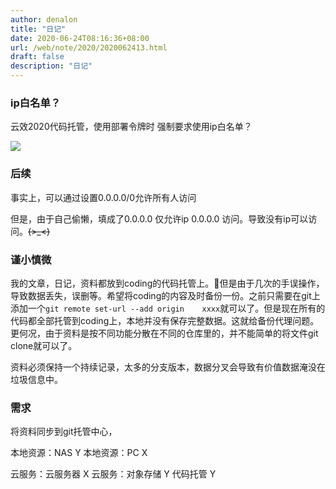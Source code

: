 ```yaml
---
author: denalon
title: "日记"
date: 2020-06-24T08:16:36+08:00
url: /web/note/2020/2020062413.html
draft: false
description: "日记"
---
```


### ip白名单？

云效2020代码托管，使用部署令牌时    强制要求使用ip白名单？

![](https://base.oribos.city/images/202020200624183049.png)

### 后续

事实上，可以通过设置0.0.0.0/0允许所有人访问


但是，由于自己偷懒，填成了0.0.0.0 仅允许ip 0.0.0.0 访问。导致没有ip可以访问。~~~~(>_<)~~~~


### 谨小慎微

我的文章，日记，资料都放到coding的代码托管上。🤔但是由于几次的手误操作，导致数据丢失，误删等。希望将coding的内容及时备份一份。之前只需要在git上添加一个`git remote set-url --add origin    xxxx`就可以了。但是现在所有的代码都全部托管到coding上，本地并没有保存完整数据。这就给备份代理问题。更何况，由于资料是按不同功能分散在不同的仓库里的，并不能简单的将文件git clone就可以了。


资料必须保持一个持续记录，太多的分支版本，数据分叉会导致有价值数据淹没在垃圾信息中。


###  需求

将资料同步到git托管中心，

本地资源：NAS   Y
本地资源：PC    X

云服务：云服务器    X
云服务：对象存储    Y
代码托管    Y


